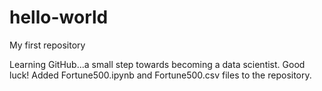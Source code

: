 # hello-world
My first repository

Learning GitHub...a small step towards becoming a data scientist. Good luck!
Added Fortune500.ipynb and Fortune500.csv files to the repository.
